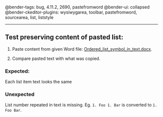@bender-tags: bug, 4.11.2, 2690, pastefromword
@bender-ui: collapsed
@bender-ckeditor-plugins: wysiwygarea, toolbar, pastefromword, sourcearea, list, liststyle

----

## Test preserving content of pasted list:

1. Paste content from given Word file:
   [Ordered_list_symbol_in_text.docx](../generated/_fixtures/Ordered_list_symbol_in_text/Ordered_list_symbol_in_text.docx).

1. Compare pasted text with what was copied.

### Expected:

Each list item text looks the same

### Unexpected

List number repeated in text is missing.
Eg. `1. Foo 1. Bar` is converted to `1. Foo Bar`.
